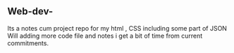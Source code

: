 ## Web-dev-
Its  a notes cum project repo for my html , CSS including some part of JSON
Will adding more code file and notes i get a bit of time from current commitments. 
